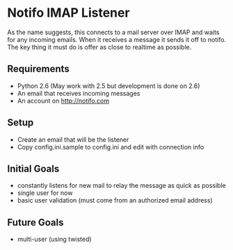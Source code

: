 # Notifo IMAP Listener

As the name suggests, this connects to a mail server over IMAP and waits for any incoming emails.  When it receives a message it sends it off to notifo.  The key thing it must do is offer as close to realtime as possible.

## Requirements

- Python 2.6 (May work with 2.5 but development is done on 2.6)
- An email that receives incoming messages
- An account on http://notifo.com

## Setup

- Create an email that will be the listener
- Copy config.ini.sample to config.ini and edit with connection info

## Initial Goals

- constantly listens for new mail to relay the message as quick as possible
- single user for now
- basic user validation (must come from an authorized email address)

## Future Goals

- multi-user (using twisted)
